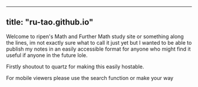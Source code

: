 
---
title: "ru-tao.github.io"
---


Welcome to ripen's Math and Further Math study site or something along the lines, im not exactly sure what to call it just yet but I wanted to be able to publish my notes in an easily accessible format for anyone who might find it useful if anyone in the future lole.

Firstly shoutout to quartz for making this easily hostable.

For mobile viewers please use the search function or make your way 
